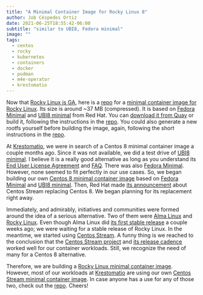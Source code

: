 ```yaml
---
title: "A Minimal Container Image for Rocky Linux 8"
author: Job Céspedes Ortiz
date: 2021-06-25T18:55:42-06:00
subtitle: "similar to UBI8, Fedora minimal"
image: ""
tags:
  - centos
  - rocky
  - kubernetes
  - containers
  - docker
  - podman
  - m4e-operator
  - krestomatio
---
```

Now that [Rocky Linux is GA](https://rockylinux.org/news/rocky-linux-8-4-ga-release/), here is a [repo](https://github.com/krestomatio/container_builder/tree/master/rocky8-minimal) for a [minimal container image for Rocky Linux](https://quay.io/krestomatio/rocky8-minimal/). Its size is around ~37 MB (compressed). It is based on [Fedora Minimal](https://registry.fedoraproject.org/repo/fedora-minimal/tags/) and [UBI8 minimal](https://catalog.redhat.com/software/containers/ubi8/ubi-minimal/5c359a62bed8bd75a2c3fba8) from Red Hat. You can [download it from Quay](https://quay.io/krestomatio/rocky8-minimal/) or build it, following the instructions in the [repo](https://github.com/krestomatio/container_builder/tree/master/rocky8-minimal). You could also generate a new rootfs yourself before building the image, again, following the short instructions in the [repo](https://github.com/krestomatio/container_builder/tree/master/rocky8-minimal).

At [Krestomatio](https://krestomatio.com/), we were in search of a Centos 8 minimal container image a couple months ago. Since it was not available, we did a test drive of [UBI8 minimal](https://catalog.redhat.com/software/containers/ubi8/ubi-minimal/5c359a62bed8bd75a2c3fba8). I believe it is a really good alternative as long as you understand its [End User License Agreement](https://www.redhat.com/licenses/EULA_Red_Hat_Universal_Base_Image_English_20190422.pdf) and [FAQ](https://developers.redhat.com/articles/ubi-faq). There was also [Fedora Minimal](https://registry.fedoraproject.org/repo/fedora-minimal/tags/). However, none seemed to fit perfectly in our use cases. So, we began building our own [Centos 8 minimal container image](https://github.com/krestomatio/container_builder/tree/master/centos8-minimal) based on [Fedora Minimal](https://registry.fedoraproject.org/repo/fedora-minimal/tags/) and [UBI8 minimal](https://catalog.redhat.com/software/containers/ubi8/ubi-minimal/5c359a62bed8bd75a2c3fba8). Then, Red Hat made [its announcement](https://blog.centos.org/2020/12/future-is-centos-stream/) about Centos Stream replacing Centos 8. We began planning for its replacement right away.

Immediately, and admirably, initiatives and communities were formed around the idea of a serious alternative. Two of them were [Alma Linux](https://almalinux.org/) and [Rocky Linux](https://rockylinux.org/). Even though Alma Linux did [its first stable release](https://almalinux.org/blog/almalinux-os-stable-release-is-live/) a couple weeks ago; we were waiting for a stable release of Rocky Linux. In the meantime, we started using [Centos Stream](https://www.centos.org/centos-stream/). A funny thing is we reached to the conclusion that the [Centos Stream project](https://www.centos.org/centos-stream/) and [its release cadence](https://www.redhat.com/es/blog/faq-centos-stream-updates) worked well for our container workloads. Still, we recognize the need of many for a Centos 8 alternative.

Therefore, we are building a [Rocky Linux minimal container image](https://quay.io/krestomatio/rocky8-minimal/). However, most of our workloads at [Krestomatio](https://krestomatio.com/) are using our own [Centos Stream minimal container image](https://quay.io/repository/krestomatio/centos8-stream-minimal). In case anyone has a use for any of those two, check out the [repo](https://github.com/krestomatio/container_builder). Cheers!
